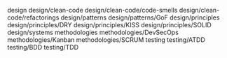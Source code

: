 design
design/clean-code
design/clean-code/code-smells
design/clean-code/refactorings
design/patterns
design/patterns/GoF
design/principles
design/principles/DRY
design/principles/KISS
design/principles/SOLID
design/systems
methodologies
methodologies/DevSecOps
methodologies/Kanban
methodologies/SCRUM
testing
testing/ATDD
testing/BDD
testing/TDD